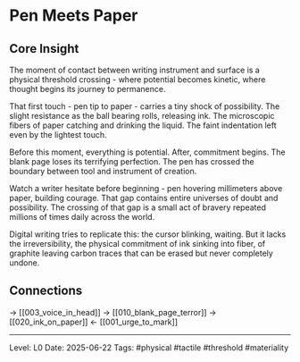 # Pen Meets Paper

## Core Insight
The moment of contact between writing instrument and surface is a physical threshold crossing - where potential becomes kinetic, where thought begins its journey to permanence.

That first touch - pen tip to paper - carries a tiny shock of possibility. The slight resistance as the ball bearing rolls, releasing ink. The microscopic fibers of paper catching and drinking the liquid. The faint indentation left even by the lightest touch.

Before this moment, everything is potential. After, commitment begins. The blank page loses its terrifying perfection. The pen has crossed the boundary between tool and instrument of creation.

Watch a writer hesitate before beginning - pen hovering millimeters above paper, building courage. That gap contains entire universes of doubt and possibility. The crossing of that gap is a small act of bravery repeated millions of times daily across the world.

Digital writing tries to replicate this: the cursor blinking, waiting. But it lacks the irreversibility, the physical commitment of ink sinking into fiber, of graphite leaving carbon traces that can be erased but never completely undone.

## Connections
→ [[003_voice_in_head]]
→ [[010_blank_page_terror]]
→ [[020_ink_on_paper]]
← [[001_urge_to_mark]]

---
Level: L0
Date: 2025-06-22
Tags: #physical #tactile #threshold #materiality
